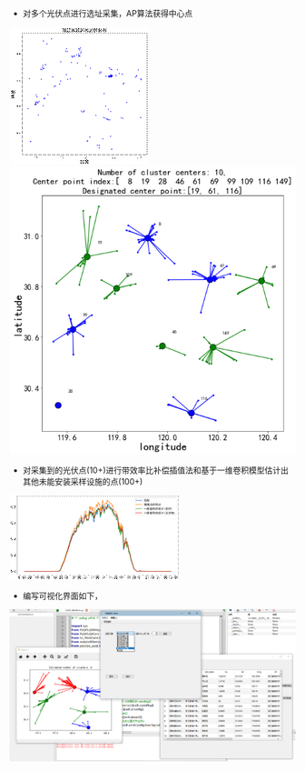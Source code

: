 - 对多个光伏点进行选址采集，AP算法获得中心点

![img](https://github.com/xiaozhang8tuo/PV/blob/master/images/clip_image002.gif)
![img](https://github.com/xiaozhang8tuo/PV/blob/master/images/1.png)

- 对采集到的光伏点(10+)进行带效率比补偿插值法和基于一维卷积模型估计出其他未能安装采样设施的点(100+)

![img](https://github.com/xiaozhang8tuo/PV/blob/master/images/clip_image003.gif)

- 编写可视化界面如下，

![1587704741624](https://github.com/xiaozhang8tuo/PV/blob/master/images/1587704741624.png)


